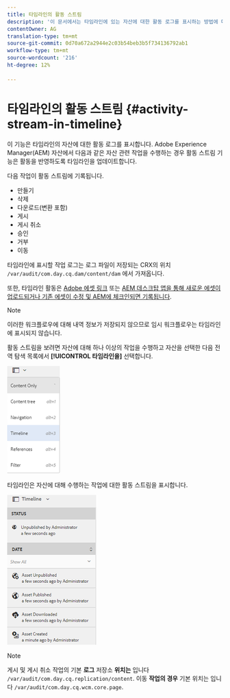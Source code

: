 ```yaml
---
title: 타임라인의 활동 스트림
description: '이 문서에서는 타임라인에 있는 자산에 대한 활동 로그를 표시하는 방법에 대해 설명합니다. '
contentOwner: AG
translation-type: tm+mt
source-git-commit: 0d70a672a2944e2c03b54beb3b5f734136792ab1
workflow-type: tm+mt
source-wordcount: '216'
ht-degree: 12%

---
```



# 타임라인의 활동 스트림 {#activity-stream-in-timeline}

이 기능은 타임라인의 자산에 대한 활동 로그를 표시합니다. Adobe Experience Manager(AEM) 자산에서 다음과 같은 자산 관련 작업을 수행하는 경우 활동 스트림 기능은 활동을 반영하도록 타임라인을 업데이트합니다.

다음 작업이 활동 스트림에 기록됩니다.

* 만들기
* 삭제
* 다운로드(변환 포함)
* 게시
* 게시 취소
* 승인
* 거부
* 이동

타임라인에 표시할 작업 로그는 로그 파일이 저장되는 CRX의 위치 `/var/audit/com.day.cq.dam/content/dam` 에서 가져옵니다.

또한, 타임라인 활동은 [Adobe 에셋 링크](https://helpx.adobe.com/kr/enterprise/using/manage-assets-using-adobe-asset-link.html) 또는 [AEM 데스크탑 앱을 통해 새로운 에셋이 업로드되거나 기존 에셋이 수정 및 AEM에 체크인되면 기록됩니다](https://docs.adobe.com/content/help/ko-KR/experience-manager-desktop-app/using/introduction.html).

>[!NOTE]
>
>이러한 워크플로우에 대해 내역 정보가 저장되지 않으므로 임시 워크플로우는 타임라인에 표시되지 않습니다.

활동 스트림을 보려면 자산에 대해 하나 이상의 작업을 수행하고 자산을 선택한 다음 전역 탐색 목록에서 **[!UICONTROL 타임라인을]** 선택합니다.

![timeline-3](assets/timeline-3.png)

타임라인은 자산에 대해 수행하는 작업에 대한 활동 스트림을 표시합니다.

![activity_stream](assets/activity_stream.png)

>[!NOTE]
>
>게시 및 게시 취소 작업의 기본 **로그** 저장소 **위치는** 입니다 `/var/audit/com.day.cq.replication/content`. 이동 **작업의 경우** 기본 위치는 입니다 `/var/audit/com.day.cq.wcm.core.page`.
